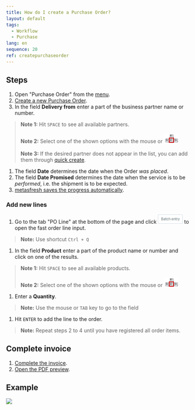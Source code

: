 ```yaml
---
title: How do I create a Purchase Order?
layout: default
tags:
  - Workflow
  - Purchase
lang: en
sequence: 20
ref: createpurchaseorder
---
```


## Steps

1. Open "Purchase Order" from the [menu](Menu).
1. [Create a new Purchase Order](New_Record_Window).
1. In the field **Delivery from** enter a part of the business partner name or number.
 >**Note 1:** Hit `SPACE` to see all available partners.<br><br>
 >**Note 2:** Select one of the shown options with the mouse or ![](../DE/assets/Workflow_Auftrag_Bis_Rechnung_WebUI-73797.png)<br><br>
 >**Note 3:** If the desired partner does not appear in the list, you can add them through [quick create](Quick_create_new_business_partner).

1. The field **Date** determines the date when the Order *was placed*.
1. The field **Date Promised** determines the date when the service is to be *performed*, i.e. the shipment is to be expected.
1. [metasfresh saves the progress automatically](Saveindicator).

### Add new lines
1. Go to the tab "PO Line" at the bottom of the page and click ![](assets/Batch_Entry_Button.png) to open the fast order line input.
 >**Note:** Use shortcut `Ctrl + Q`

1. In the field **Product** enter a part of the product name or number and click on one of the results.
 >**Note 1:** Hit `SPACE` to see all available products.<br><br>
 >**Note 2:** Select one of the shown options with the mouse or ![](../DE/assets/Workflow_Auftrag_Bis_Rechnung_WebUI-73797.png)

1. Enter a **Quantity**.
 >**Note:** Use the mouse or `TAB` key to go to the field

1. Hit `ENTER` to add the line to the order.
 >**Note:** Repeat steps 2 to 4 until you have registered all order items.

## Complete invoice

1. [Complete the invoice](DocumentProcessingComplete).
1. [Open the PDF preview](PrintPreview).

## Example

![](assets/NewPO_walkthrough.gif)
